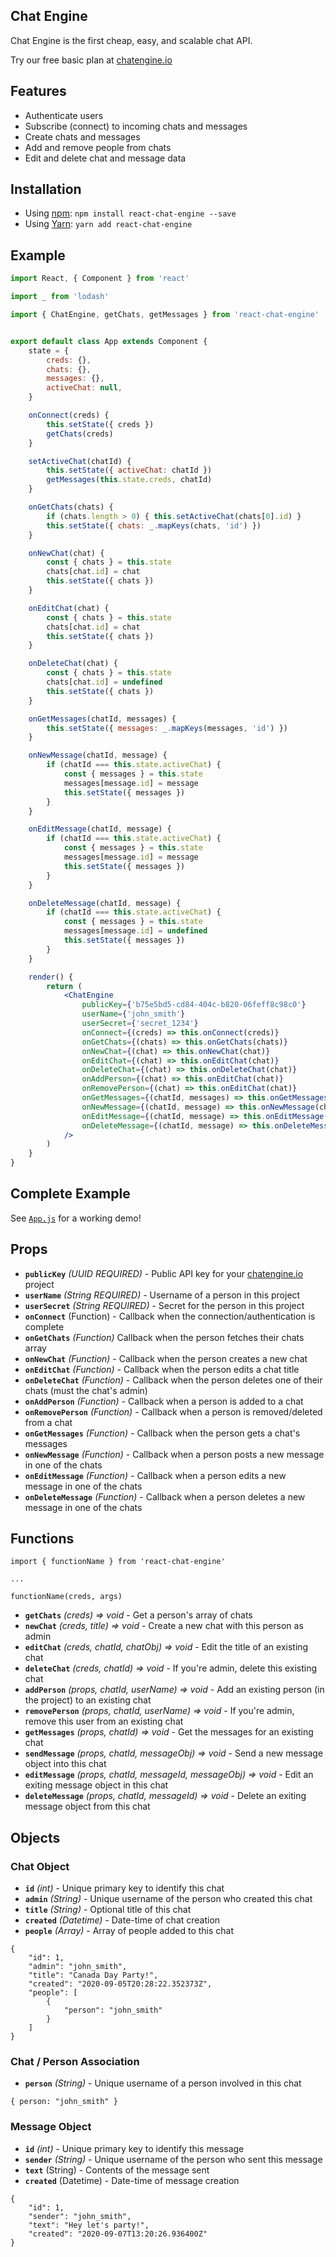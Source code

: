 ## Chat Engine

Chat Engine is the first cheap, easy, and scalable chat API.

Try our free basic plan at [chatengine.io](https://www.chatengine.io)

## Features

- Authenticate users
- Subscribe (connect) to incoming chats and messages
- Create chats and messages
- Add and remove people from chats
- Edit and delete chat and message data

## Installation

- Using [npm](https://www.npmjs.com/#getting-started): `npm install react-chat-engine --save`
- Using [Yarn](https://yarnpkg.com/): `yarn add react-chat-engine`

## Example

```jsx
import React, { Component } from 'react'

import _ from 'lodash'

import { ChatEngine, getChats, getMessages } from 'react-chat-engine'


export default class App extends Component {
    state = {
        creds: {},
        chats: {},
        messages: {},
        activeChat: null,
    }

    onConnect(creds) {
        this.setState({ creds })
        getChats(creds)
    }

    setActiveChat(chatId) {
        this.setState({ activeChat: chatId })
        getMessages(this.state.creds, chatId)
    }

    onGetChats(chats) {
        if (chats.length > 0) { this.setActiveChat(chats[0].id) }
        this.setState({ chats: _.mapKeys(chats, 'id') })
    }

    onNewChat(chat) {
        const { chats } = this.state
        chats[chat.id] = chat
        this.setState({ chats })
    }

    onEditChat(chat) {
        const { chats } = this.state
        chats[chat.id] = chat
        this.setState({ chats })
    }

    onDeleteChat(chat) {
        const { chats } = this.state
        chats[chat.id] = undefined
        this.setState({ chats })
    }

    onGetMessages(chatId, messages) {
        this.setState({ messages: _.mapKeys(messages, 'id') })
    }

    onNewMessage(chatId, message) {
        if (chatId === this.state.activeChat) {
            const { messages } = this.state
            messages[message.id] = message
            this.setState({ messages })
        }
    }

    onEditMessage(chatId, message) {
        if (chatId === this.state.activeChat) {
            const { messages } = this.state
            messages[message.id] = message
            this.setState({ messages })
        }
    }

    onDeleteMessage(chatId, message) {
        if (chatId === this.state.activeChat) {
            const { messages } = this.state
            messages[message.id] = undefined
            this.setState({ messages })
        }
    }

    render() {
        return (
            <ChatEngine
                publicKey={'b75e5bd5-cd84-404c-b820-06feff8c98c0'}
                userName={'john_smith'}
                userSecret={'secret_1234'}
                onConnect={(creds) => this.onConnect(creds)}
                onGetChats={(chats) => this.onGetChats(chats)}
                onNewChat={(chat) => this.onNewChat(chat)}
                onEditChat={(chat) => this.onEditChat(chat)}
                onDeleteChat={(chat) => this.onDeleteChat(chat)}
                onAddPerson={(chat) => this.onEditChat(chat)}
                onRemovePerson={(chat) => this.onEditChat(chat)}
                onGetMessages={(chatId, messages) => this.onGetMessages(chatId, messages)}
                onNewMessage={(chatId, message) => this.onNewMessage(chatId, message)}
                onEditMessage={(chatId, message) => this.onEditMessage(chatId, message)}
                onDeleteMessage={(chatId, message) => this.onDeleteMessage(chatId, message)}
            />
        )
    }
}
```

## Complete Example
See [`App.js`](https://github.com/alamorre/react-chat-engine/blob/master/src/demo/App.js) for a working demo!

## Props

- **`publicKey`** _(UUID REQUIRED)_ - Public API key for your [chatengine.io](https://www.chatengine.io) project
- **`userName`** _(String REQUIRED)_ - Username of a person in this project
- **`userSecret`** _(String REQUIRED)_ - Secret for the person in this project
- **`onConnect`** (Function) - Callback when the connection/authentication is complete
- **`onGetChats`** _(Function)_ Callback when the person fetches their chats array
- **`onNewChat`** _(Function)_ - Callback when the person creates a new chat
- **`onEditChat`** _(Function)_ - Callback when the person edits a chat title
- **`onDeleteChat`** _(Function)_ - Callback when the person deletes one of their chats (must the chat's admin)
- **`onAddPerson`** _(Function)_ - Callback when a person is added to a chat
- **`onRemovePerson`** _(Function)_ - Callback when a person is removed/deleted from a chat
- **`onGetMessages`** _(Function)_ - Callback when the person gets a chat's messages
- **`onNewMessage`** _(Function)_ - Callback when a person posts a new message in one of the chats
- **`onEditMessage`** _(Function)_ - Callback when a person edits a new message in one of the chats
- **`onDeleteMessage`** _(Function)_ - Callback when a person deletes a new message in one of the chats


## Functions

```
import { functionName } from 'react-chat-engine'

...

functionName(creds, args)
```

- **`getChats`** _(creds) => void_ - Get a person's array of chats
- **`newChat`** _(creds, title) => void_ - Create a new chat with this person as admin
- **`editChat`** _(creds, chatId, chatObj) => void_ - Edit the title of an existing chat
- **`deleteChat`** _(creds, chatId) => void_ - If you're admin, delete this existing chat
- **`addPerson`** _(props, chatId, userName) => void_ - Add an existing person (in the project) to an existing chat
- **`removePerson`** _(props, chatId, userName) => void_ - If you're admin, remove this user from an existing chat
- **`getMessages`** _(props, chatId) => void_ - Get the messages for an existing chat
- **`sendMessage`** _(props, chatId, messageObj) => void_ - Send a new message object into this chat
- **`editMessage`** _(props, chatId, messageId, messageObj) => void_ - Edit an exiting message object in this chat
- **`deleteMessage`** _(props, chatId, messageId) => void_ - Delete an exiting message object from this chat


## Objects

### Chat Object

- **`id`** _(int)_ - Unique primary key to identify this chat
- **`admin`** _(String)_ - Unique username of the person who created this chat
- **`title`** _(String)_ - Optional title of this chat
- **`created`** _(Datetime)_ - Date-time of chat creation
- **`people`** _(Array)_ - Array of people added to this chat

```
{
    "id": 1,
    "admin": "john_smith",
    "title": "Canada Day Party!",
    "created": "2020-09-05T20:28:22.352373Z",
    "people": [
        {
            "person": "john_smith"
        }
    ]
}
```

### Chat / Person Association

- **`person`** _(String)_ - Unique username of a person involved in this chat

```
{ person: "john_smith" }
```

### Message Object

- **`id`** _(int)_ - Unique primary key to identify this message
- **`sender`** _(String)_ - Unique username of the person who sent this message
- **`text`** (String) - Contents of the message sent
- **`created`** (Datetime) - Date-time of message creation

```
{
    "id": 1,
    "sender": "john_smith",
    "text": "Hey let's party!",
    "created": "2020-09-07T13:20:26.936400Z"
}
```
